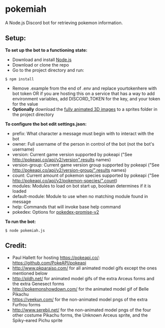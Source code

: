 # pokemiah
A Node.js Discord bot for retrieving pokemon information.

## Setup:
**To set up the bot to a functioning state:**
* Download and install [Node.js](https://nodejs.org/)
* Download or clone the repo
* Go to the project directory and run:
```
$ npm install
```
* Remove .example from the end of .env and replace yourtokenhere with bot token OR if you are hosting this on a service that has a way to add environment variables, add DISCORD_TOKEN for the key, and your token for the value
* **Optionally** download the [fully animated 3D images](https://www.dropbox.com/sh/htlzoi9n03q4hs1/AADs50x93H9n2yogTrcPZG1Ka) to a sprites folder in the project directory

**To configure the bot edit settings.json:**
* prefix: What character a message must begin with to interact with the bot
* owner: Full username of the person in control of the bot (not the bot's username)
* version: Current game version supported by pokeapi ("See http://pokeapi.co/api/v2/version".results names)
* version-group: Current game version group supported by pokeapi ("See http://pokeapi.co/api/v2/version-group/".results names)
* count: Current amount of pokemon species supported by pokeapi ("See http://pokeapi.co/api/v2/pokemon-species/".count)
* modules: Modules to load on bot start up, boolean determines if it is loaded
* default-module: Module to use when no matching module found in message
* help: Commands that will invoke base help command
* pokedex: Options for [pokedex-promise-v2](https://github.com/PokeAPI/pokedex-promise-v2#configuration)

**To run the bot:**
```
$ node pokemiah.js
```

## Credit:
* Paul Hallett for hosting https://pokeapi.co/: https://github.com/PokeAPI/pokeapi
* http://www.pkparaiso.com/ for all animated model gifs except the ones mentioned below
* http://pldh.net/ for animated model gifs of the extra Arceus forms and the extra Genesect forms
* http://pokemonshowdown.com/ for the animated model gif of Belle Pikachu
* https://veekun.com/ for the non-animated model pngs of the extra Furfrou forms
* http://www.serebii.net/ for the non-animated model pngs of the four other costume Pikachu forms, the Unknown Arceus sprite, and the Spiky-eared Pichu sprite
